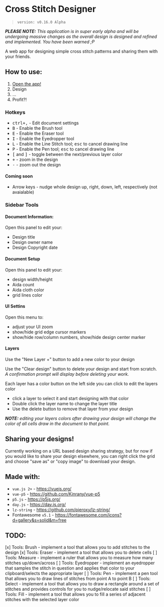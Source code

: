 # Cross Stitch Designer

> `version: v0.16.0 Alpha`

_**PLEASE NOTE:** This application is in super early alpha and will be undergoing massive changes as the overall design is designed and refined and implemented. You have been warned ;P_

A web app for designing simple cross stitch patterns and sharing them with your friends.


## How to use:

1. [Open the app!](https://bmcminn.github.io/cross-stitch-designer/)
1. Design
1. ...
1. Profit?!


### Hotkeys

- <kbd>ctrl+,</kbd> - Edit document settings
- <kbd>B</kbd> - Enable the Brush tool
- <kbd>E</kbd> - Enable the Eraser tool
- <kbd>I</kbd> - Enable the Eyedropper tool
- <kbd>L</kbd> - Enable the Line Stitch tool; <kbd>esc</kbd> to cancel drawing line
- <kbd>P</kbd> - Enable the Pen tool; <kbd>esc</kbd> to cancel drawing line
- <kbd>[</kbd> and <kbd>]</kbd> - toggle between the next/previous layer color
- <kbd>+</kbd> - zoom in the design
- <kbd>-</kbd> - zoom out the design


#### Coming soon

- Arrow keys - nudge whole design up, right, down, left, respectively (not avaialable)


### Sidebar Tools

#### Document Information:

Open this panel to edit your:

- Design title
- Design owner name
- Design Copyright date


#### Document Setup

Open this panel to edit your:

- design width/height
- Aida count
- Aida cloth color
- grid lines color


#### UI Settins

Open this menu to:

- adjust your UI zoom
- show/hide grid edge cursor markers
- show/hide row/column numbers, show/hide design center marker


#### Layers

Use the "New Layer +" button to add a new color to your design

Use the "Clear design" button to delete your design and start from scratch. _A confirmation prompt will display before deleting your work._

Each layer has a color button on the left side you can click to edit the layers color

- click a layer to select it and start designing with that color
- Double click the layer name to change the layer title
- Use the delete button to remove that layer from your design


_**NOTE:** editing your layers colors after drawing your design will change the color of all cells draw in the document to that point._


## Sharing your designs!

Currently working on a URL based design sharing strategy, but for now if you would like to share your design elsewhere, you can right click the grid and choose "save as" or "copy image" to download your design.


## Made with:

- `vue.js 2+` - https://vuejs.org/
- `vue-p5` - https://github.com/Kinrany/vue-p5
- `p5.js` - https://p5js.org/
- `day.js` - https://day.js.org/
- `lz-string` - https://github.com/pieroxy/lz-string/
- Fontawesome `v5.1` - https://fontawesome.com/icons?d=gallery&s=solid&m=free



## TODO:

[x] Tools: Brush - implement a tool that allows you to add stitches to the design
[x] Tools: Eraser - implement a tool that allows you to delete cells
[ ] Tools: Measure - implement a ruler that allows you to measure how many stitches up/down/across
[ ] Tools: Eyedropper - implement an eyedropper that samples the stitch in question and applies that color to your clipboard/selects the appropriate layer
[ ] Tools: Pen - implement a pen tool that allows you to draw lines of stitches from point A to point B
[ ] Tools: Select - implement a tool that allows you to draw a rectangle around a set of stitches and provides controls for you to nudge/relocate said stitches
[ ] Tools: Fill - implement a tool that allows you to fill a series of adjacent stitches with the selected layer color
